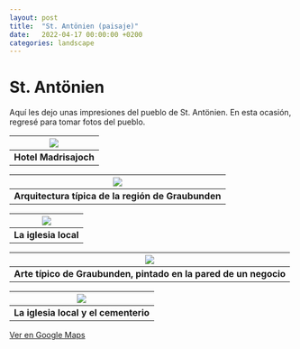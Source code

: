 ```yaml
---
layout: post
title:  "St. Antönien (paisaje)"
date:   2022-04-17 00:00:00 +0200
categories: landscape
---
```


# St. Antönien

Aquí les dejo unas impresiones del pueblo de St. Antönien. En esta ocasión, regresé para tomar fotos del pueblo.

| ![](/photos/assets/2022-04-14-sanantonio/DSC04015.jpg) |
|:--:|
| <b>Hotel Madrisajoch</b>|

| ![](/photos/assets/2022-04-14-sanantonio/DSC04038.jpg) |
|:--:|
| <b>Arquitectura típica de la región de Graubunden</b>|

| ![](/photos/assets/2022-04-14-sanantonio/DSC04058.jpg) |
|:--:|
| <b>La iglesia local</b>|

| ![](/photos/assets/2022-04-14-sanantonio/DSC04066.jpg) |
|:--:|
| <b>Arte típico de Graubunden, pintado en la pared de un negocio</b>|

| ![](/photos/assets/2022-04-14-sanantonio/DSC04091.jpg) |
|:--:|
| <b>La iglesia local y el cementerio</b>|

[Ver en Google Maps](https://goo.gl/maps/gcwKhu3veXH191ji7)

